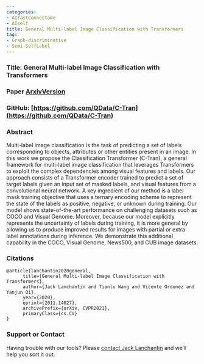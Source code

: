 ```yaml
---
categories:
- AIfastConnectome
- AIself
title: General Multi-label Image Classification with Transformers
tag:
- Graph-discriminative 
- Semi-SelfLabel
---
```


### Title: General Multi-label Image Classification with Transformers


### Paper [ArxivVersion](https://arxiv.org/abs/2011.14027)


### GitHub: [https://github.com/QData/C-Tran](https://github.com/QData/C-Tran)


### Abstract
Multi-label image classification is the task of predicting a set of labels corresponding to objects, attributes or other entities present in an image. In this work we propose the Classification Transformer (C-Tran), a general framework for multi-label image classification that leverages Transformers to exploit the complex dependencies among visual features and labels. Our approach consists of a Transformer encoder trained to predict a set of target labels given an input set of masked labels, and visual features from a convolutional neural network. A key ingredient of our method is a label mask training objective that uses a ternary encoding scheme to represent the state of the labels as positive, negative, or unknown during training. Our model shows state-of-the-art performance on challenging datasets such as COCO and Visual Genome. Moreover, because our model explicitly represents the uncertainty of labels during training, it is more general by allowing us to produce improved results for images with partial or extra label annotations during inference. We demonstrate this additional capability in the COCO, Visual Genome, News500, and CUB image datasets.


### Citations

```
@article{lanchantin2020general,
      title={General Multi-label Image Classification with Transformers}, 
      author={Jack Lanchantin and Tianlu Wang and Vicente Ordonez and Yanjun Qi},
      year={2020},
      eprint={2011.14027},
      archivePrefix={arXiv, CVPR2021},
      primaryClass={cs.CV}
}
```


### Support or Contact

Having trouble with our tools? Please [contact Jack Lanchantin](mailto:jjl5sw@virginia.edu) and we’ll help you sort it out.
